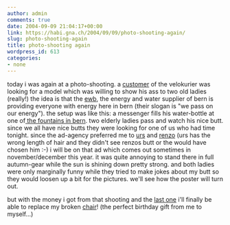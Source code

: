 ```yaml
---
author: admin
comments: true
date: 2004-09-09 21:04:17+00:00
link: https://habi.gna.ch/2004/09/09/photo-shooting-again/
slug: photo-shooting-again
title: photo-shooting again
wordpress_id: 613
categories:
- none
---
```


today i was again at a photo-shooting. a [customer](http://www.polyconsult.ch/) of the velokurier was looking for a model which was willing to show his ass to two old ladies (really!)
the idea is that the [ewb](http://www.ewb.ch/ww/de/pub/index.htm), the energy and water supplier of bern is providing everyone with energy here in bern (their slogan is "we pass on our energy"). the setup was like this: a messenger fills his water-bottle at one of[ the fountains in bern](http://images.google.com/images?hl=en&lr=&ie=UTF-8&c2coff=1&q=brunnen+bern&btnG=Search). two elderly ladies pass and watch his nice butt. since we all have nice butts they were looking for one of us who had time tonight.
since the ad-agency preferred me to [urs](https://habi.gna.ch/pics/Passfahrt/Images/22.jpg) and [renzo](https://habi.gna.ch/pics/SUICMC03/Pages/23.html) (urs has the wrong length of hair and they didn't see renzos butt or the would have chosen him :-) i will be on that ad which comes out sometimes in november/december this year. it was quite annoying to stand there in full autumn-gear while the sun is shining down pretty strong. and both ladies were only marginally funny while they tried to make jokes about my butt so they would loosen up a bit for the pictures. we'll see how the poster will turn out.

but with the money i got from that shooting and the [last one](https://habi.gna.ch/blog/archives/000398.html) i'll finally be able to replace my broken [chair](http://images.google.com/images?q=panton%20chair&hl=en&lr=&ie=UTF-8&c2coff=1&sa=N&tab=wi)! (the perfect birthday gift from me to myself...)
